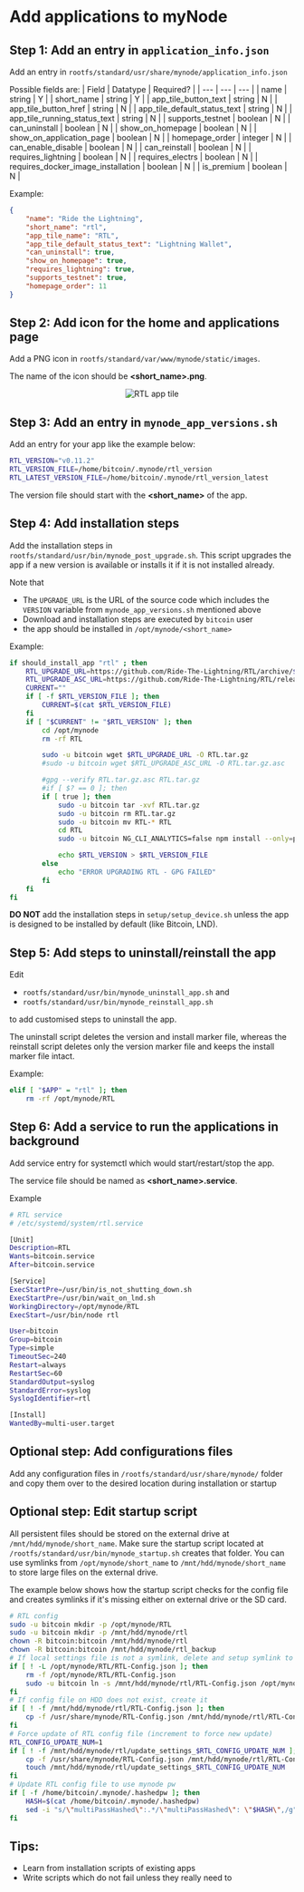 # Add applications to myNode

<!-- There are two options to install app on myNode
1. Source code
2. Docker -->

## Step 1: Add an entry in `application_info.json`

Add an entry in `rootfs/standard/usr/share/mynode/application_info.json`

Possible fields are:
| Field | Datatype | Required? |
| --- | --- | --- |
| name | string | Y |
| short_name | string | Y |
| app_tile_button_text | string | N |
| app_tile_button_href | string | N |
| app_tile_default_status_text | string | N |
| app_tile_running_status_text | string | N |
| supports_testnet | boolean | N |
| can_uninstall | boolean | N |
| show_on_homepage | boolean | N |
| show_on_application_page | boolean | N |
| homepage_order | integer | N |
| can_enable_disable | boolean | N |
| can_reinstall | boolean | N |
| requires_lightning | boolean | N |
| requires_electrs | boolean | N |
| requires_docker_image_installation | boolean | N |
| is_premium | boolean | N |

Example:
```json
{
    "name": "Ride the Lightning",
    "short_name": "rtl",
    "app_tile_name": "RTL",
    "app_tile_default_status_text": "Lightning Wallet",
    "can_uninstall": true,
    "show_on_homepage": true,
    "requires_lightning": true,
    "supports_testnet": true,
    "homepage_order": 11
}

```

## Step 2: Add icon for the home and applications page

Add a PNG icon in `rootfs/standard/var/www/mynode/static/images`.

The name of the icon should be **\<short_name\>.png**.


<center>

![RTL app tile](/images/add-app/app-tile.png)

</center>

## Step 3: Add an entry in `mynode_app_versions.sh`

Add an entry for your app like the example below:
```sh
RTL_VERSION="v0.11.2"
RTL_VERSION_FILE=/home/bitcoin/.mynode/rtl_version
RTL_LATEST_VERSION_FILE=/home/bitcoin/.mynode/rtl_version_latest
```

The version file should start with the **\<short_name\>** of the app.

## Step 4: Add installation steps

Add the installation steps in `rootfs/standard/usr/bin/mynode_post_upgrade.sh`. This script upgrades the app if a new version is available or installs it if it is not installed already.

Note that
- The `UPGRADE_URL` is the URL of the source code which includes the `VERSION` variable from `mynode_app_versions.sh` mentioned above
- Download and installation steps are executed by `bitcoin` user
- the app should be installed in `/opt/mynode/<short_name>`

Example:
```sh
if should_install_app "rtl" ; then
    RTL_UPGRADE_URL=https://github.com/Ride-The-Lightning/RTL/archive/$RTL_VERSION.tar.gz
    RTL_UPGRADE_ASC_URL=https://github.com/Ride-The-Lightning/RTL/releases/download/$RTL_VERSION/$RTL_VERSION.tar.gz.asc
    CURRENT=""
    if [ -f $RTL_VERSION_FILE ]; then
        CURRENT=$(cat $RTL_VERSION_FILE)
    fi
    if [ "$CURRENT" != "$RTL_VERSION" ]; then
        cd /opt/mynode
        rm -rf RTL

        sudo -u bitcoin wget $RTL_UPGRADE_URL -O RTL.tar.gz
        #sudo -u bitcoin wget $RTL_UPGRADE_ASC_URL -O RTL.tar.gz.asc

        #gpg --verify RTL.tar.gz.asc RTL.tar.gz
        #if [ $? == 0 ]; then
        if [ true ]; then
            sudo -u bitcoin tar -xvf RTL.tar.gz
            sudo -u bitcoin rm RTL.tar.gz
            sudo -u bitcoin mv RTL-* RTL
            cd RTL
            sudo -u bitcoin NG_CLI_ANALYTICS=false npm install --only=production

            echo $RTL_VERSION > $RTL_VERSION_FILE
        else
            echo "ERROR UPGRADING RTL - GPG FAILED"
        fi
    fi
fi
```

**DO NOT** add the installation steps in `setup/setup_device.sh` unless the app is designed to be installed by default (like Bitcoin, LND).


## Step 5: Add steps to uninstall/reinstall the app

Edit 
- `rootfs/standard/usr/bin/mynode_uninstall_app.sh` and
- `rootfs/standard/usr/bin/mynode_reinstall_app.sh`

to add customised steps to uninstall the app.

The uninstall script deletes the version and install marker file, whereas the reinstall script deletes only the version marker file and keeps the install marker file intact.

Example:
```sh
elif [ "$APP" = "rtl" ]; then
    rm -rf /opt/mynode/RTL
``` 

## Step 6: Add a service to run the applications in background

Add service entry for systemctl which would start/restart/stop the app.

The service file should be named as **\<short_name\>.service**.

Example
```sh
# RTL service
# /etc/systemd/system/rtl.service

[Unit]
Description=RTL
Wants=bitcoin.service
After=bitcoin.service

[Service]
ExecStartPre=/usr/bin/is_not_shutting_down.sh
ExecStartPre=/usr/bin/wait_on_lnd.sh
WorkingDirectory=/opt/mynode/RTL
ExecStart=/usr/bin/node rtl

User=bitcoin
Group=bitcoin
Type=simple
TimeoutSec=240
Restart=always
RestartSec=60
StandardOutput=syslog
StandardError=syslog
SyslogIdentifier=rtl

[Install]
WantedBy=multi-user.target
```

## Optional step: Add configurations files

Add any configuration files in `/rootfs/standard/usr/share/mynode/` folder and copy them over to the desired location during installation or startup

## Optional step: Edit startup script

All persistent files should be stored on the external drive at `/mnt/hdd/mynode/short_name`. Make sure the startup script located at `/rootfs/standard/usr/bin/mynode_startup.sh` creates that folder. You can use symlinks from `/opt/mynode/short_name` to `/mnt/hdd/mynode/short_name` to store large files on the external drive.

The example below shows how the startup script checks for the config file and creates symlinks if it's missing either on external drive or the SD card.

```sh
# RTL config
sudo -u bitcoin mkdir -p /opt/mynode/RTL
sudo -u bitcoin mkdir -p /mnt/hdd/mynode/rtl
chown -R bitcoin:bitcoin /mnt/hdd/mynode/rtl
chown -R bitcoin:bitcoin /mnt/hdd/mynode/rtl_backup
# If local settings file is not a symlink, delete and setup symlink to HDD
if [ ! -L /opt/mynode/RTL/RTL-Config.json ]; then
    rm -f /opt/mynode/RTL/RTL-Config.json
    sudo -u bitcoin ln -s /mnt/hdd/mynode/rtl/RTL-Config.json /opt/mynode/RTL/RTL-Config.json
fi
# If config file on HDD does not exist, create it
if [ ! -f /mnt/hdd/mynode/rtl/RTL-Config.json ]; then
    cp -f /usr/share/mynode/RTL-Config.json /mnt/hdd/mynode/rtl/RTL-Config.json
fi
# Force update of RTL config file (increment to force new update)
RTL_CONFIG_UPDATE_NUM=1
if [ ! -f /mnt/hdd/mynode/rtl/update_settings_$RTL_CONFIG_UPDATE_NUM ]; then
    cp -f /usr/share/mynode/RTL-Config.json /mnt/hdd/mynode/rtl/RTL-Config.json
    touch /mnt/hdd/mynode/rtl/update_settings_$RTL_CONFIG_UPDATE_NUM
fi
# Update RTL config file to use mynode pw
if [ -f /home/bitcoin/.mynode/.hashedpw ]; then
    HASH=$(cat /home/bitcoin/.mynode/.hashedpw)
    sed -i "s/\"multiPassHashed\":.*/\"multiPassHashed\": \"$HASH\",/g" /mnt/hdd/mynode/rtl/RTL-Config.json
fi
```

## Tips:

- Learn from installation scripts of existing apps
- Write scripts which do not fail unless they really need to